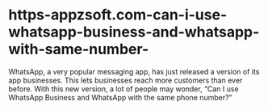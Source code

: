 # https-appzsoft.com-can-i-use-whatsapp-business-and-whatsapp-with-same-number-
WhatsApp, a very popular messaging app, has just released a version of its app businesses. This lets businesses reach more customers than ever before. With this new version, a lot of people may wonder, “Can I use WhatsApp Business and WhatsApp with the same phone number?”
